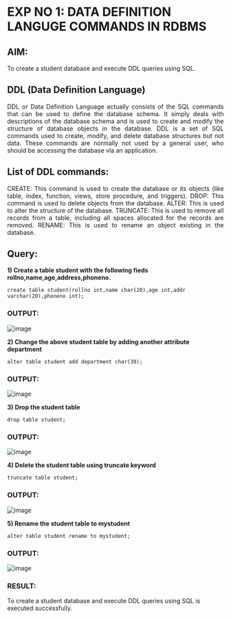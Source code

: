 # EXP NO 1: DATA DEFINITION LANGUGE COMMANDS IN RDBMS

## AIM:
To create a student database and execute DDL queries using SQL.


## DDL (Data Definition Language)
<div align="justify">
DDL or Data Definition Language actually consists of the SQL commands that can be used to define the database schema. It simply deals with descriptions of the database schema and is used to create and modify the structure of database objects in the database. DDL is a set of SQL commands used to create, modify, and delete database structures but not data. These commands are normally not used by a general user, who should be accessing the database via an application.
</div>
 
## List of DDL commands: 
<div align="justify">
CREATE: This command is used to create the database or its objects (like table, index, function, views, store procedure, and triggers).
DROP: This command is used to delete objects from the database.
ALTER: This is used to alter the structure of the database.
TRUNCATE: This is used to remove all records from a table, including all spaces allocated for the records are removed.
RENAME: This is used to rename an object existing in the database.
</div>

## Query:
**1) Create a table student with the following fieds rollno,name,age,address,phoneno.**

```
create table student(rollno int,name char(20),age int,addr varchar(20),phoneno int);
```
### OUTPUT:
![image](https://github.com/Aishwarya-sankar/F2_DBMS/assets/121418444/0a408222-71e9-489b-9a1c-e2018c96e9f2)

**2) Change the above student table by adding another attribute department**

```
alter table student add department char(30);
```
### OUTPUT:
![image](https://github.com/Aishwarya-sankar/F2_DBMS/assets/121418444/d89fc1a6-0255-4e24-be57-d4a2bdbdb88e)

**3) Drop the student table**
 
```
drop table student;
```

### OUTPUT:
![image](https://github.com/Aishwarya-sankar/F2_DBMS/assets/121418444/cda2e0c8-50d6-49e1-be64-1db873059e4c)


**4) Delete the student table using truncate keyword**

```
truncate table student;
```

### OUTPUT:
![image](https://github.com/Aishwarya-sankar/F2_DBMS/assets/121418444/321cfd54-fbd4-4ad7-800b-55ab4eda33e1)



**5) Rename the student table to mystudent**
```
alter table student rename to mystudent;
```

### OUTPUT:
![image](https://github.com/Aishwarya-sankar/F2_DBMS/assets/121418444/5c0207cf-d846-4bf2-a771-788ccaed64e5)
### RESULT:
To create a student database and execute DDL queries using SQL is executed successfully.
